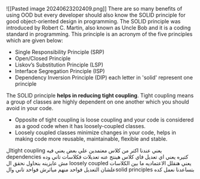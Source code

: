 ![[Pasted image 20240623202409.png]]
There are so many benefits of using OOD but every developer should also know the SOLID principle for good object-oriented design in programming. The SOLID principle was introduced by Robert C. Martin, also known as Uncle Bob and it is a coding standard in programming. This principle is an acronym of the five principles which are given below:

- Single Responsibility Principle (SRP)
- Open/Closed Principle
- Liskov’s Substitution Principle (LSP)
- Interface Segregation Principle (ISP)
- Dependency Inversion Principle (DIP)
each letter in 'solid' represent one principle


The SOLID principle **helps in reducing tight coupling**. Tight coupling means a group of classes are highly dependent on one another which you should avoid in your code.

- Opposite of tight coupling is loose coupling and your code is considered as a good code when it has loosely-coupled classes.
- Loosely coupled classes minimize changes in your code, helps in making code more reusable, maintainable, flexible and stable.

الtight coupling يعني عندنا اكتر من كلاس معتمدين علي بعض 
يعني فيه dependencies كتيره
يعني اي تعديل فاي كلاس هينتج عنه تعديلات فكلاسات تاني
وده مش عايزينه 
بنحاول نحقق ال loosely coupled يعني هنقلل الاعتماديه ما بين الكلاسات علشان التعديل فواحد منهم مياثرش فواحد تاني
والsolid principles بتساعدنا نعمل كده